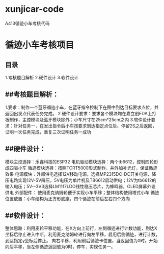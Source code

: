 # xunjicar-code
A413循迹小车考核代码

循迹小车考核项目
=

目录
--
1.考核题目解析
2.硬件设计
3.软件设计

##考核题目解析：
--
1.要求：制作一个蓝牙循迹小车，在蓝牙指令控制下在图中到达目标要求点位，并返回出发点代表任务完成。
2.硬件设计要求：要求各个模块均在嘉立创EDA上打板制作，主控模块及蓝牙模块除外；小车尺寸在25cm*25cm之内
3.软件设计要求：针对任务一，在发出指令后小车按要求到达指定点位后，停留2S之后返回，证明一次任务完成，重复三次证明任务一成功

##硬件设计：
--
模块主控选择：乐鑫科技的ESP32
电机驱动模块选择：两个tb6612，控制四轮形成四驱小车
循迹模块选择：按照TCRT5000形式制作，并外加补光灯，保证循迹效果
电源模块：外部供电选择12V移动电源，选择MP2315DC-DC开关电源，降压电路实现12V-5V降压，5V电压为单片机及TB6612启动供电；12V为tb6612的输入电压；5V--3V3选择LM1117LDO线性稳压芯片，为蜂鸣器，OLED屏幕外设供电
外部配件：
使用麦克纳姆轮便于实现小车平移；整体结构使用塔式小车
循迹位置放置：小车结构为正方形底座，四个循迹在前后左右四个方向

##软件设计：
--
整体思路：利用麦轮平移功能，在X方向上前行，左侧循迹进行计数功能，到达X坐标后停止进入中断，利用麦克纳姆轮进行向左平移，启用后侧循迹，进行计数，到达指定y坐标后停止。
向右平移，利用前后循迹卡位置，当返回值为0时，开始向后平移，当左侧循迹返回值为0时，停车，实现任务一。
